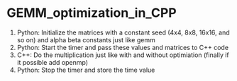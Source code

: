 # GEMM_optimization_in_CPP

1) Python: Initialize the matrices with a constant seed (4x4, 8x8, 16x16, and so on) and alpha beta constants just like gemm
2) Python: Start the timer and pass these values and matrices to C++ code
3) C++: Do the multiplication just like with and without optimiation (finally if it possible add openmp)
4) Python: Stop the timer and store the time value
